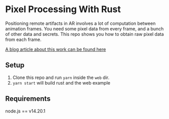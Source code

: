 # Pixel Processing With Rust

Positioning remote artifacts in AR involves a lot of computation between animation frames. You need some pixel data from every frame, and a bunch of other data and secrets. This repo shows you how to obtain raw pixel data from each frame.

[A blog article about this work can be found here](https://dev.to/fallenstedt/using-rust-and-webassembly-to-process-pixels-from-a-video-feed-4hhg)

## Setup

1. Clone this repo and run `yarn` inside the `web` dir. 
2. `yarn start` will build rust and the web example

## Requirements

node.js == v14.20.1